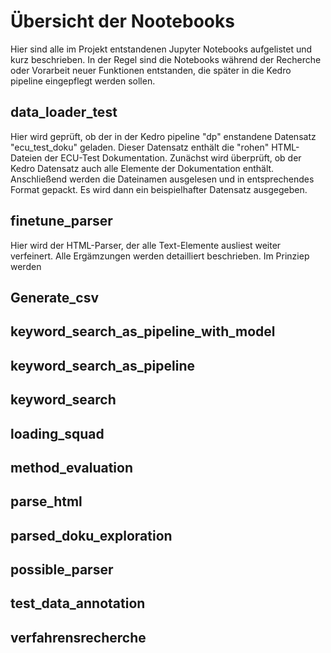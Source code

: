 # Übersicht der Nootebooks
Hier sind alle im Projekt entstandenen Jupyter Notebooks aufgelistet und kurz beschrieben. 
In der Regel sind die Notebooks während der Recherche oder Vorarbeit neuer Funktionen entstanden, die später in die Kedro pipeline eingepflegt werden sollen.

## data_loader_test
Hier wird geprüft, ob der in der Kedro pipeline "dp" enstandene Datensatz "ecu_test_doku" geladen. Dieser Datensatz enthält die "rohen" HTML-Dateien der ECU-Test Dokumentation.
Zunächst wird überprüft, ob der Kedro Datensatz auch alle Elemente der Dokumentation enthält. Anschließend werden die Dateinamen ausgelesen und in entsprechendes Format gepackt.
Es wird dann ein beispielhafter Datensatz ausgegeben.

## finetune_parser
Hier wird der HTML-Parser, der alle Text-Elemente ausliest weiter verfeinert. Alle Ergämzungen werden detailliert beschrieben. Im Prinziep werden 

## Generate_csv

## keyword_search_as_pipeline_with_model

## keyword_search_as_pipeline

## keyword_search

## loading_squad

## method_evaluation

## parse_html

## parsed_doku_exploration

## possible_parser

## test_data_annotation

## verfahrensrecherche
